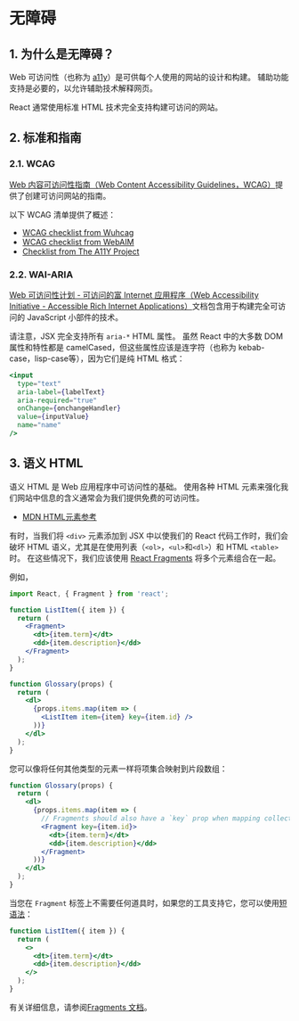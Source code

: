 # 无障碍

## 1. 为什么是无障碍？

Web 可访问性（也称为 [a11y](https://en.wiktionary.org/wiki/a11y)）是可供每个人使用的网站的设计和构建。 辅助功能支持是必要的，以允许辅助技术解释网页。

React 通常使用标准 HTML 技术完全支持构建可访问的网站。

## 2. 标准和指南

### 2.1. WCAG

[Web 内容可访问性指南（Web Content Accessibility Guidelines，WCAG）](https://www.w3.org/WAI/intro/wcag)提供了创建可访问网站的指南。

以下 WCAG 清单提供了概述：

* [WCAG checklist from Wuhcag](https://www.wuhcag.com/wcag-checklist/)
* [WCAG checklist from WebAIM](http://webaim.org/standards/wcag/checklist)
* [Checklist from The A11Y Project](http://a11yproject.com/checklist.html)

### 2.2. WAI-ARIA

[Web 可访问性计划 - 可访问的富 Internet 应用程序（Web Accessibility Initiative - Accessible Rich Internet Applications）](https://www.w3.org/WAI/intro/aria)文档包含用于构建完全可访问的 JavaScript 小部件的技术。

请注意，JSX 完全支持所有 `aria-*` HTML 属性。 虽然 React 中的大多数 DOM 属性和特性都是 camelCased，但这些属性应该是连字符（也称为 kebab-case，lisp-case等），因为它们是纯 HTML 格式：

```jsx
<input
  type="text"
  aria-label={labelText}
  aria-required="true"
  onChange={onchangeHandler}
  value={inputValue}
  name="name"
/>
```

## 3. 语义 HTML

语义 HTML 是 Web 应用程序中可访问性的基础。 使用各种 HTML 元素来强化我们网站中信息的含义通常会为我们提供免费的可访问性。

* [MDN HTML元素参考](https://developer.mozilla.org/en-US/docs/Web/HTML/Element)

有时，当我们将 `<div>` 元素添加到 JSX 中以使我们的 React 代码工作时，我们会破坏 HTML 语义，尤其是在使用列表（`<ol>`，`<ul>`和`<dl>`）和 HTML `<table>` 时。 在这些情况下，我们应该使用 [React Fragments](https://reactjs.org/docs/fragments.html) 将多个元素组合在一起。

例如，

```jsx
import React, { Fragment } from 'react';

function ListItem({ item }) {
  return (
    <Fragment>
      <dt>{item.term}</dt>
      <dd>{item.description}</dd>
    </Fragment>
  );
}

function Glossary(props) {
  return (
    <dl>
      {props.items.map(item => (
        <ListItem item={item} key={item.id} />
      ))}
    </dl>
  );
}
```

您可以像将任何其他类型的元素一样将项集合映射到片段数组：

```jsx
function Glossary(props) {
  return (
    <dl>
      {props.items.map(item => (
        // Fragments should also have a `key` prop when mapping collections
        <Fragment key={item.id}>
          <dt>{item.term}</dt>
          <dd>{item.description}</dd>
        </Fragment>
      ))}
    </dl>
  );
}
```

当您在 `Fragment` 标签上不需要任何道具时，如果您的工具支持它，您可以使用[短语法](https://reactjs.org/docs/fragments.html#short-syntax)：

```jsx
function ListItem({ item }) {
  return (
    <>
      <dt>{item.term}</dt>
      <dd>{item.description}</dd>
    </>
  );
}
```

有关详细信息，请参阅[Fragments 文档](https://reactjs.org/docs/fragments.html)。